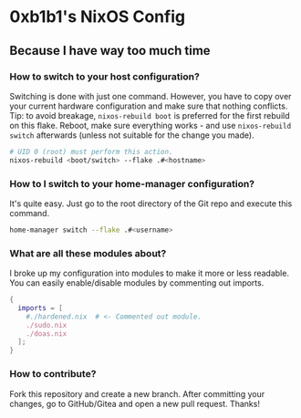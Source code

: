 # 0xb1b1's NixOS Config

## Because I have way too much time

### How to switch to your host configuration?

Switching is done with just one command. However, you have to copy over your current hardware configuration and make sure that nothing conflicts.
Tip: to avoid breakage, `nixos-rebuild boot` is preferred for the first rebuild on this flake. Reboot, make sure everything works - and use `nixos-rebuild switch` afterwards (unless not suitable for the change you made).

```bash
# UID 0 (root) must perform this action.
nixos-rebuild <boot/switch> --flake .#<hostname>
```

### How to I switch to your home-manager configuration?

It's quite easy. Just go to the root directory of the Git repo and execute this command.

```bash
home-manager switch --flake .#<username>
```

### What are all these modules about?

I broke up my configuration into modules to make it more or less readable. You can easily enable/disable modules by commenting out imports.

```nix
{
  imports = [
    #./hardened.nix  # <- Commented out module.
    ./sudo.nix
    ./doas.nix
  ];
}
```

### How to contribute?

Fork this repository and create a new branch. After committing your changes, go to GitHub/Gitea and open a new pull request. Thanks!
